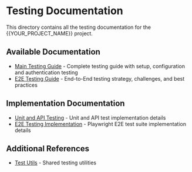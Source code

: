 # Testing Documentation

This directory contains all the testing documentation for the {{YOUR_PROJECT_NAME}} project.

## Available Documentation

- [Main Testing Guide](./main.md) - Complete testing guide with setup, configuration and authentication testing
- [E2E Testing Guide](./e2e-testing.md) - End-to-End testing strategy, challenges, and best practices

## Implementation Documentation

- [Unit and API Testing](../../tests/README-main.md) - Unit and API test implementation details
- [E2E Testing Implementation](../../tests/e2e/README-e2e.md) - Playwright E2E test suite implementation details

## Additional References

- [Test Utils](../../tests/utils/test-utils.tsx) - Shared testing utilities
